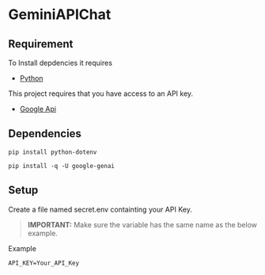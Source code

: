# GeminiAPIChat

## Requirement

To Install depdencies it requires
- [Python](https://www.python.org/downloads/)

This project requires that you have access to an API key.
- [Google Api](https://ai.google.dev/)

## Dependencies

```
pip install python-dotenv
```

```
pip install -q -U google-genai
```

## Setup

Create a file named secret.env containting your API Key.

> **IMPORTANT:** Make sure the variable has the same name as the below example.

Example

```
API_KEY=Your_API_Key
```
